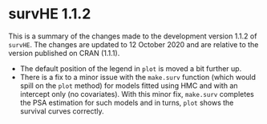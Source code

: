 # survHE 1.1.2
This is a summary of the changes made to the development version 1.1.2 of `survHE`. The changes are updated to 12 October 2020 and are relative to the version published on CRAN (1.1.1).

- The default position of the legend in `plot` is moved a bit further up.    
- There is a fix to a minor issue with the `make.surv` function (which would spill on the `plot` method) for models fitted using HMC and with an intercept only (no covariates). With this minor fix, `make.surv` completes the PSA estimation for such models and in turns, `plot` shows the survival curves correctly.
